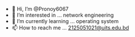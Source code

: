 - 👋 Hi, I’m @Pronoy6067
- 👀 I’m interested in ... network engineering
- 🌱 I’m currently learning ... operating system
- 📫 How to reach me ... 2125051021@uits.edu.bd
  

<!---
Pronoy6067/Pronoy6067 is a ✨ special ✨ repository because its `README.md` (this file) appears on your GitHub profile.
You can click the Preview link to take a look at your changes.
--->
